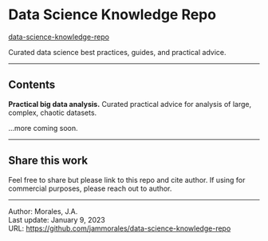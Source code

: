 # Data Science Knowledge Repo 
[data-science-knowledge-repo](https://github.com/jammorales/data-science-knowledge-repo)  
  
Curated data science best practices, guides, and practical advice.

---

## Contents

__Practical big data analysis.__ Curated practical advice for analysis of large, complex, chaotic datasets.  

...more coming soon.

---
## Share this work
Feel free to share but please link to this repo and cite author. If using for commercial purposes, please reach out to author.

---
Author: Morales, J.A.  
Last update: January 9, 2023  
URL: https://github.com/jammorales/data-science-knowledge-repo

